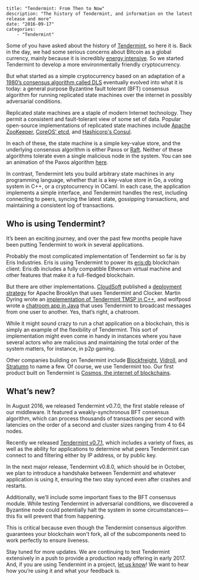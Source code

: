 ~~~
title: "Tendermint: From Then to Now"
description: "The history of Tendermint, and information on the latest release and more"
date: "2016-09-17"
categories: 
    - "Tendermint"
~~~

Some of you have asked about the history of [Tendermint](http://tendermint.com/), so here it is. Back in the day, we had some serious concerns about Bitcoin as a global currency, mainly because it is incredibly [energy intensive](http://motherboard.vice.com/read/bitcoin-could-consume-as-much-electricity-as-denmark-by-2020). So we started Tendermint to develop a more environmentally friendly cryptocurrency. 

But what started as a simple cryptocurrency based on an adaptation of a [1980’s consensus algorithm called DLS](http://groups.csail.mit.edu/tds/papers/Lynch/jacm88.pdf) eventually evolved into what it is today: a general purpose Byzantine fault tolerant (BFT) consensus algorithm for running replicated state machines over the internet in possibly adversarial conditions.

Replicated state machines are a staple of modern Internet technology. They permit a consistent and fault-tolerant view of some set of data. Popular open-source implementations of replicated state machines include [Apache ZooKeeper](http://bookkeeper.apache.org/), [CoreOS' etcd](https://coreos.com/etcd/), and [Hashicorp's Consul](https://www.consul.io/). 

In each of these, the state machine is a simple key-value store, and the underlying consensus algorithm is either Paxos or [Raft](https://raft.github.io/). Neither of these algorithms tolerate even a single malicious node in the system. You can see an animation of the Paxos algorithm [here](http://harry.me/blog/2014/12/27/neat-algorithms-paxos/). 

In contrast, Tendermint lets you build arbitrary state machines in any programming language, whether that is a key-value store in Go, a voting system in C++, or a cryptocurrency in OCaml. In each case, the application implements a simple interface, and Tendermint handles the rest, including connecting to peers, syncing the latest state, gossipping transactions, and maintaining a consistent log of transactions.

## Who is using Tendermint?

It’s been an exciting journey, and over the past few months people have been putting Tendermint to work in several applications. 

Probably the most complicated implementation of Tendermint so far is by Eris Industries. Eris is using Tendermint to power its [eris:db](https://erisindustries.com/components/erisdb/) blockchain client. Eris:db includes a fully compatible Ethereum virtual machine and other features that make it a full-fledged blockchain. 

But there are other implementations. [CloudSoft](http://www.cloudsoft.io/) published a [deployment strategy](http://www.cloudsoft.io/tendermint-and-clocker/) for Apache Brooklyn that uses Tendermint and Clocker. Martin Dyring wrote an [implementation of Tendermint TMSP in C++](https://github.com/mdyring/cpp-tmsp), and wolfposd wrote a [chatroom app in Java](https://github.com/wolfposd/TMChat) that uses Tendermint to broadcast messages from one user to another. Yes, that’s right, a chatroom. 

While it might sound crazy to run a chat application on a blockchain, this is simply an example of the flexibility of Tendermint. This sort of implementation might even come in handy in instances where you have several actors who are malicious and maintaining the total order of the system matters, for instance, in p2p gaming.

Other companies building on Tendermint include [Blockfreight](https://blockfreight.com/), [Vidroll](http://www.vidroll.com/), and [Stratumn](https://stratumn.com/) to name a few. Of course, we use Tendermint too. Our first product built on Tendermint is [Cosmos, the internet of blockchains](http://cosmos.network/).

## What’s new? 

In August 2016, we released Tendermint v0.7.0, the first stable release of our middleware. It featured a weakly-synchronous BFT consensus algorithm, which can process thousands of transactions per second with latencies on the order of a second and cluster sizes ranging from 4 to 64 nodes.

Recently we released [Tendermint v0.7.1](https://github.com/tendermint/tendermint), which includes a variety of fixes, as well as the ability for applications to determine what peers Tendermint can connect to and filtering either by IP address, or by public key.

In the next major release, Tendermint v0.8.0, which should be in October, we plan to introduce a handshake between Tendermint and whatever application is using it, ensuring the two stay synced even after crashes and restarts. 

Additionally, we’ll include some important fixes to the BFT consensus module. While testing Tendermint in adversarial conditions, we discovered a Byzantine node could potentially halt the system in some circumstances—this fix will prevent that from happening. 

This is critical because even though the Tendermint consensus algorithm guarantees your blockchain won't fork, all of the subcomponents need to work perfectly to ensure liveness.

Stay tuned for more updates. We are continuing to test Tendermint extensively in a push to provide a production ready offering in early 2017. And, if you are using Tendermint in a project, [let us know](https://docs.google.com/a/tendermint.com/forms/d/e/1FAIpQLSclH87WiZrer8aUzO5oNWoSCqcbn4mwQ3sDJJX44E9rhdVJFw/viewform?c=0&w=1)! We want to hear how you’re using it and what your feedback is. 
